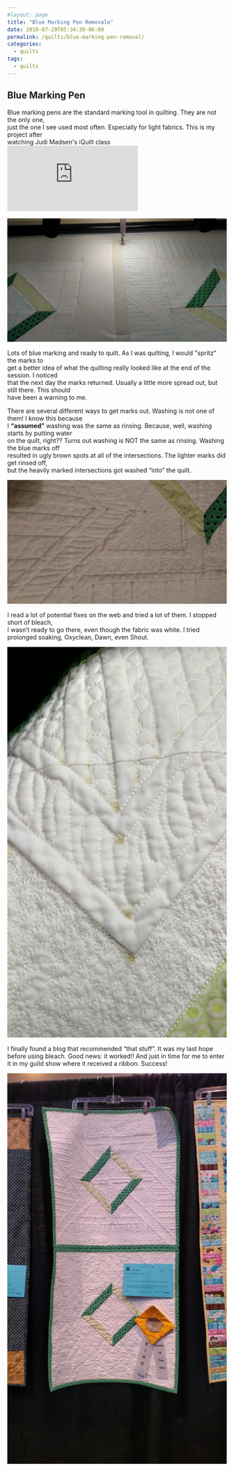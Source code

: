 ```yaml
---
#layout: page
title: "Blue Marking Pen Removale"
date: 2018-07-29T05:34:30-06:00
permalink: /quilts/blue-marking-pen-removal/
categories:
  - quilts
tags:
  - quilts
---
```

## Blue Marking Pen 
Blue marking pens are the standard marking tool in quilting. They are not the only one,  
just the one I see used most often. Especially for light fabrics. This is my project after  
watching Judi Madsen's iQuilt class !["Quilting Makes a Difference"](https://www.americanquilter.com/iquilt/11002-quilting-makes-a-difference-course.html)

![Top marked and ready for quilting](assets/blue-loaded.jpg)

Lots of blue marking and ready to quilt. As I was quilting, I would "spritz" the marks to  
get a better idea of what the quilting really looked like at the end of the session. I noticed  
that the next day the marks returned. Usually a little more spread out, but still there. This should  
have been a warning to me.

There are several different ways to get marks out. Washing is not one of them! I know this because  
I **“assumed”** washing was the same as rinsing. Because, well, washing starts by putting water  
on the quilt, right?? Turns out washing is NOT the same as rinsing. Washing the blue marks off  
resulted in ugly brown spots at all of the intersections. The lighter marks did get rinsed off,  
but the heavily marked intersections got washed “into” the quilt.

![Blue marking pens after washing](assets/darkspots.jpg)

I read a lot of potential fixes on the web and tried a lot of them. I stopped short of bleach,  
I wasn’t ready to go there, even though the fabric was white. I tried prolonged soaking, Oxyclean, Dawn, even Shout.

![Spots after more washing](assets/afterwashing.jpg)

I finally found a blog that recommended “that stuff”. It was my last hope before using bleach. 
Good news: it worked!! And just in time for me to enter it in my guild show where it received a ribbon. Success!

![Finally clean!](assets/clean.jpg)

